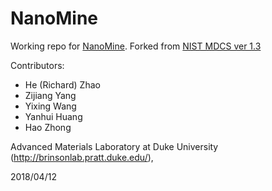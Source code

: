 # NanoMine
Working repo for [NanoMine](ttps://nanomine.oit.duke.edu). Forked from [NIST MDCS ver 1.3](https://github.com/usnistgov/MDCS)

Contributors:
+ He (Richard) Zhao
+ Zijiang Yang
+ Yixing Wang
+ Yanhui Huang
+ Hao Zhong

Advanced Materials Laboratory at Duke University (http://brinsonlab.pratt.duke.edu/), 

2018/04/12

